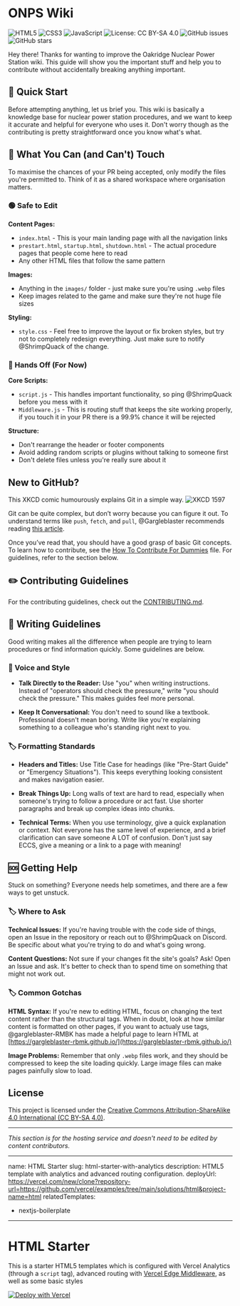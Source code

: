 # ONPS Wiki

![HTML5](https://img.shields.io/badge/html5-%23E34F26.svg?style=for-the-badge&logo=html5&logoColor=white)
![CSS3](https://img.shields.io/badge/css3-%231572B6.svg?style=for-the-badge&logo=css3&logoColor=white)
![JavaScript](https://img.shields.io/badge/javascript-%23323330.svg?style=for-the-badge&logo=javascript&logoColor=%23F7DF1E)
![License: CC BY-SA 4.0](https://img.shields.io/badge/License-CC%20BY--SA%204.0-lightgrey.svg?style=for-the-badge)
![GitHub issues](https://img.shields.io/github/issues/DuckQuack001/oakridgenucpowplant?style=for-the-badge)
![GitHub stars](https://img.shields.io/github/stars/DuckQuack001/oakridgenucpowplant?style=for-the-badge)


Hey there! Thanks for wanting to improve the Oakridge Nuclear Power Station wiki. This guide will show you the important stuff and help you to contribute without accidentally breaking anything important.

## 🎯 Quick Start

Before attempting anything, let us brief you. This wiki is basically a knowledge base for nuclear power station procedures, and we want to keep it accurate and helpful for everyone who uses it. Don't worry though as the contributing is pretty straightforward once you know what's what.

## 📂 What You Can (and Can't) Touch

To maximise the chances of your PR being accepted, only modify the files you're permitted to. Think of it as a shared workspace where organisation matters.

### 🟢 Safe to Edit

**Content Pages:**
- `index.html` - This is your main landing page with all the navigation links
- `prestart.html`, `startup.html`, `shutdown.html` - The actual procedure pages that people come here to read
- Any other HTML files that follow the same pattern

**Images:**
- Anything in the `images/` folder - just make sure you're using `.webp` files
- Keep images related to the game and make sure they're not huge file sizes

**Styling:**
- `style.css` - Feel free to improve the layout or fix broken styles, but try not to completely redesign everything. Just make sure to notify @ShrimpQuack of the change.

### 🔴 Hands Off (For Now)

**Core Scripts:**
- `script.js` - This handles important functionality, so ping @ShrimpQuack before you mess with it
- `Middleware.js` - This is routing stuff that keeps the site working properly, if you touch it in your PR there is a 99.9% chance it will be rejected

**Structure:**
- Don't rearrange the header or footer components
- Avoid adding random scripts or plugins without talking to someone first
- Don't delete files unless you're really sure about it

## New to GitHub?


This XKCD comic humourously explains Git in a simple way.
![XKCD 1597](https://imgs.xkcd.com/comics/git.png)

Git can be quite complex, but don’t worry because you can figure it out. To understand terms like `push`, `fetch`, and `pull`, @Gargleblaster recommends reading [this article](https://webtuu.com/blog/04/a-laymans-introduction-to-git).

Once you’ve read that, you should have a good grasp of basic Git concepts. To learn how to contribute, see the [How To Contribute For Dummies](docs/GITHUB-FOR-DUMMIES.md) file. For guidelines, refer to the section below.

## ✏️ Contributing Guidelines

For the contributing guidelines, check out the [CONTRIBUTING.md](./CONTRIBUTING.md).

## 📖 Writing Guidelines

Good writing makes all the difference when people are trying to learn procedures or find information quickly. Some guidelines are below.

### 🎯 Voice and Style

* **Talk Directly to the Reader:**
Use "you" when writing instructions. Instead of "operators should check the pressure," write "you should check the pressure." This makes guides feel more personal.

* **Keep It Conversational:**
You don't need to sound like a textbook. Professional doesn't mean boring. Write like you're explaining something to a colleague who's standing right next to you.

### 🏷️ Formatting Standards

* **Headers and Titles:**
Use Title Case for headings (like "Pre-Start Guide" or "Emergency Situations"). This keeps everything looking consistent and makes navigation easier.

* **Break Things Up:**
Long walls of text are hard to read, especially when someone's trying to follow a procedure or act fast. Use shorter paragraphs and break up complex ideas into chunks.

* **Technical Terms:**
When you use terminology, give a quick explanation or context. Not everyone has the same level of experience, and a brief clarification can save someone A LOT of confusion. Don't just say ECCS, give a meaning or a link to a page with meaning!

## 🆘 Getting Help

Stuck on something? Everyone needs help sometimes, and there are a few ways to get unstuck.

### 🏷️ Where to Ask

**Technical Issues:**
If you're having trouble with the code side of things, open an Issue in the repository or reach out to @ShrimpQuack on Discord. Be specific about what you're trying to do and what's going wrong.

**Content Questions:**
Not sure if your changes fit the site's goals? Ask! Open an Issue and ask. It's better to check than to spend time on something that might not work out.

### 🏷️ Common Gotchas

**HTML Syntax:**
If you're new to editing HTML, focus on changing the text content rather than the structural tags. When in doubt, look at how similar content is formatted on other pages, if you want to actualy use tags, @gargleblaster-RMBK has made a helpful page to learn HTML at [https://gargleblaster-rbmk.github.io/](https://gargleblaster-rbmk.github.io/)

**Image Problems:**
Remember that only `.webp` files work, and they should be compressed to keep the site loading quickly. Large image files can make pages painfully slow to load.

## License

This project is licensed under the [Creative Commons Attribution-ShareAlike 4.0 International (CC BY-SA 4.0)](https://creativecommons.org/licenses/by-sa/4.0/).

---

*This section is for the hosting service and doesn't need to be edited by content contributors.*

---
name: HTML Starter
slug: html-starter-with-analytics
description: HTML5 template with analytics and advanced routing configuration.
deployUrl: https://vercel.com/new/clone?repository-url=https://github.com/vercel/examples/tree/main/solutions/html&project-name=html
relatedTemplates:
  - nextjs-boilerplate
---

# HTML Starter

This is a starter HTML5 templates which is configured with Vercel Analytics (through a `script` tag), advanced routing with [Vercel Edge Middleware](https://vercel.com/docs/concepts/functions/edge-middleware), as well as some basic styles

[![Deploy with Vercel](https://vercel.com/button)](https://vercel.com/new/clone?repository-url=https://github.com/vercel/examples/tree/main/solutions/html&project-name=html)
